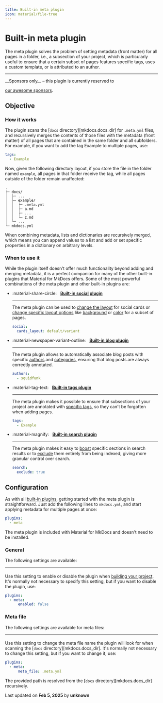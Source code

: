 ```yaml
---
title: Built-in meta plugin
icon: material/file-tree
---
```


# Built-in meta plugin

The meta plugin solves the problem of setting metadata (front matter) for all
pages in a folder, i.e., a subsection of your project, which is particularly
useful to ensure that a certain subset of pages features specific tags, uses a
custom template, or is attributed to an author.

---

<!-- md:sponsors --> __Sponsors only__ – this plugin is currently reserved to
[our awesome sponsors].

  [our awesome sponsors]: ../insiders/index.md

## Objective

### How it works

The plugin scans the [`docs` directory][mkdocs.docs_dir] for `.meta.yml` files,
and recursively merges the contents of those files with the metadata (front
matter) of all pages that are contained in the same folder and all subfolders.
For example, if you want to add the tag <span class="md-tag">Example</span> to
multiple pages, use:

``` yaml title=".meta.yml"
tags:
  - Example
```

Now, given the following directory layout, if you store the file in the folder
named `example`, all pages in that folder receive the tag, while all pages
outside of the folder remain unaffected:

``` { .sh .no-copy hl_lines="4-8" }
.
├─ docs/
│  ├─ ...
│  ├─ example/
│  │  ├─ .meta.yml
│  │  ├─ a.md
│  │  ├─ ...
│  │  └─ z.md
│  └─ ...
└─ mkdocs.yml
```

When combining metadata, lists and dictionaries are recursively merged, which
means you can append values to a list and add or set specific properties in a
dictionary on arbitrary levels.

### When to use it

While the plugin itself doesn't offer much functionality beyond adding and
merging metadata, it is a perfect companion for many of the other built-in
plugins that Material for MkDocs offers. Some of the most powerful combinations
of the meta plugin and other built-in plugins are:

<div class="grid cards" markdown>

-   :material-share-circle: &nbsp; __[Built-in social plugin][social]__

    ---

    The meta plugin can be used to [change the layout] for social cards or
    [change specific layout options] like [background] or [color]
    for a subset of pages.

    ``` yaml title=".meta.yml"
    social:
      cards_layout: default/variant
    ```

-   :material-newspaper-variant-outline: &nbsp; __[Built-in blog plugin][blog]__

    ---

    The meta plugin allows to automatically associate blog posts with specific
    [authors] and [categories], ensuring that blog posts are always correctly
    annotated.

    ``` yaml title=".meta.yml"
    authors:
      - squidfunk
    ```

-   :material-tag-text: &nbsp; __[Built-in tags plugin][tags]__

    ---

    The meta plugin makes it possible to ensure that subsections of your
    project are annotated with [specific tags], so they can't be forgotten when
    adding pages.

    ``` yaml title=".meta.yml"
    tags:
      - Example
    ```

-   :material-magnify: &nbsp; __[Built-in search plugin][search]__

    ---

    The meta plugin makes it easy to [boost] specific sections in search results
    or to [exclude] them entirely from being indexed, giving more granular
    control over search.

    ``` yaml title=".meta.yml"
    search:
      exclude: true
    ```

</div>

  [social]: social.md
  [change the layout]: social.md#meta.social.cards_layout
  [change specific layout options]: social.md#meta.social.cards_layout_options
  [background]: social.md#option.background_color
  [color]: social.md#option.color
  [blog]: blog.md
  [authors]: blog.md#meta.authors
  [categories]: blog.md#meta.categories
  [tags]: tags.md
  [specific tags]: tags.md#meta.tags
  [search]: search.md
  [exclude]: search.md#meta.search.exclude
  [boost]: search.md#meta.search.boost

## Configuration

<!-- md:sponsors -->
<!-- md:version insiders-4.21.0 -->
<!-- md:plugin [meta] – built-in -->
<!-- md:flag experimental -->

As with all [built-in plugins], getting started with the meta plugin is
straightforward. Just add the following lines to `mkdocs.yml`, and start
applying metadata for multiple pages at once:

``` yaml
plugins:
  - meta
```

The meta plugin is included with Material for MkDocs and doesn't need to be
installed.

  [meta]: meta.md
  [built-in plugins]: index.md

### General

The following settings are available:

---

#### <!-- md:setting config.enabled -->

<!-- md:sponsors -->
<!-- md:version insiders-4.38.0 -->
<!-- md:default `true` -->

Use this setting to enable or disable the plugin when [building your project].
It's normally not necessary to specify this setting, but if you want to disable
the plugin, use:

``` yaml
plugins:
  - meta:
      enabled: false
```

  [building your project]: ../creating-your-site.md#building-your-site

### Meta file

The following settings are available for meta files:

---

#### <!-- md:setting config.meta_file -->

<!-- md:sponsors -->
<!-- md:version insiders-4.21.0 -->
<!-- md:default `.meta.yml` -->

Use this setting to change the meta file name the plugin will look for when
scanning the [`docs` directory][mkdocs.docs_dir]. It's normally not necessary to
change this setting, but if you want to change it, use:

``` yaml
plugins:
  - meta:
      meta_file: .meta.yml
```

The provided path is resolved from the [`docs` directory][mkdocs.docs_dir]
recursively.




<div class="last-updated">Last updated on <strong>Feb 5, 2025</strong> by <strong>unknown</strong></div>
